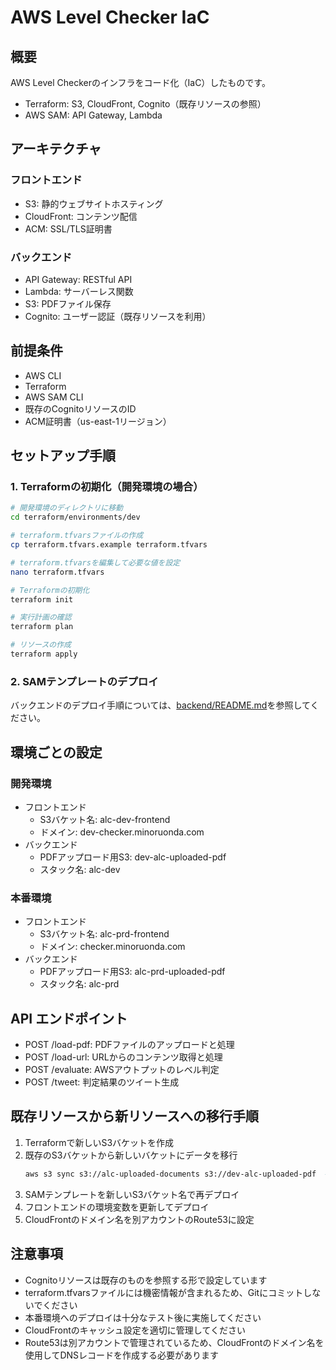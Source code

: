 # AWS Level Checker IaC

## 概要

AWS Level Checkerのインフラをコード化（IaC）したものです。

- Terraform: S3, CloudFront, Cognito（既存リソースの参照）
- AWS SAM: API Gateway, Lambda

## アーキテクチャ

### フロントエンド
- S3: 静的ウェブサイトホスティング
- CloudFront: コンテンツ配信
- ACM: SSL/TLS証明書

### バックエンド
- API Gateway: RESTful API
- Lambda: サーバーレス関数
- S3: PDFファイル保存
- Cognito: ユーザー認証（既存リソースを利用）

## 前提条件

- AWS CLI
- Terraform
- AWS SAM CLI
- 既存のCognitoリソースのID
- ACM証明書（us-east-1リージョン）

## セットアップ手順

### 1. Terraformの初期化（開発環境の場合）

```zsh
# 開発環境のディレクトリに移動
cd terraform/environments/dev

# terraform.tfvarsファイルの作成
cp terraform.tfvars.example terraform.tfvars

# terraform.tfvarsを編集して必要な値を設定
nano terraform.tfvars

# Terraformの初期化
terraform init

# 実行計画の確認
terraform plan

# リソースの作成
terraform apply
```

### 2. SAMテンプレートのデプロイ

バックエンドのデプロイ手順については、[backend/README.md](../backend/README.md)を参照してください。

## 環境ごとの設定

### 開発環境

- フロントエンド
  - S3バケット名: alc-dev-frontend
  - ドメイン: dev-checker.minoruonda.com
- バックエンド
  - PDFアップロード用S3: dev-alc-uploaded-pdf
  - スタック名: alc-dev

### 本番環境

- フロントエンド
  - S3バケット名: alc-prd-frontend
  - ドメイン: checker.minoruonda.com
- バックエンド
  - PDFアップロード用S3: alc-prd-uploaded-pdf
  - スタック名: alc-prd

## API エンドポイント

- POST /load-pdf: PDFファイルのアップロードと処理
- POST /load-url: URLからのコンテンツ取得と処理
- POST /evaluate: AWSアウトプットのレベル判定
- POST /tweet: 判定結果のツイート生成

## 既存リソースから新リソースへの移行手順

1. Terraformで新しいS3バケットを作成
2. 既存のS3バケットから新しいバケットにデータを移行
   ```zsh
   aws s3 sync s3://alc-uploaded-documents s3://dev-alc-uploaded-pdf  # 開発環境の場合
   ```
3. SAMテンプレートを新しいS3バケット名で再デプロイ
4. フロントエンドの環境変数を更新してデプロイ
5. CloudFrontのドメイン名を別アカウントのRoute53に設定

## 注意事項

- Cognitoリソースは既存のものを参照する形で設定しています
- terraform.tfvarsファイルには機密情報が含まれるため、Gitにコミットしないでください
- 本番環境へのデプロイは十分なテスト後に実施してください
- CloudFrontのキャッシュ設定を適切に管理してください
- Route53は別アカウントで管理されているため、CloudFrontのドメイン名を使用してDNSレコードを作成する必要があります
